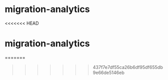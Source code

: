 # migration-analytics
<<<<<<< HEAD
# migration-analytics
=======
>>>>>>> 437f7e7df55ca26b6df95df655db9e66de5146eb
